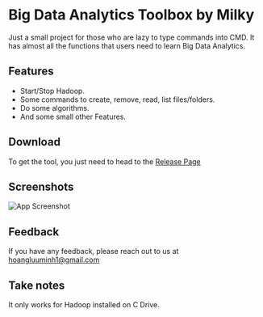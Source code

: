 
# Big Data Analytics Toolbox by Milky

Just a small project for those who are lazy to type commands into CMD. It has almost all the functions that users need to learn Big Data Analytics.


## Features

- Start/Stop Hadoop.
- Some commands to create, remove, read, list files/folders.
- Do some algorithms.
- And some small other Features.


## Download

To get the tool, you just need to head to the [Release Page](https://github.com/BeSuaIT/Big-Data-Analytics-Toolbox-by-Milky/releases)
    
## Screenshots

![App Screenshot](https://i.imgur.com/VawJJ41.png)


## Feedback

If you have any feedback, please reach out to us at hoangluuminh1@gmail.com


## Take notes

It only works for Hadoop installed on C Drive.


